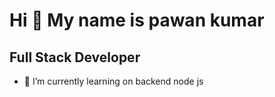 Hi 👋 My name is pawan kumar
=====================

Full Stack Developer
------------------------------------


- 🌱 I’m currently learning on backend node js

              
